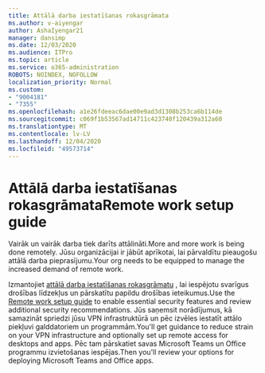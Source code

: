 ```yaml
---
title: Attālā darba iestatīšanas rokasgrāmata
ms.author: v-aiyengar
author: AshaIyengar21
manager: dansimp
ms.date: 12/03/2020
ms.audience: ITPro
ms.topic: article
ms.service: o365-administration
ROBOTS: NOINDEX, NOFOLLOW
localization_priority: Normal
ms.custom:
- "9004181"
- "7355"
ms.openlocfilehash: a1e26fdeeac6dae00e9ad3d1308b253ca6b114de
ms.sourcegitcommit: c069f1b53567ad14711c423740f120439a312a60
ms.translationtype: MT
ms.contentlocale: lv-LV
ms.lasthandoff: 12/04/2020
ms.locfileid: "49573714"
---
```

# <a name="remote-work-setup-guide"></a><span data-ttu-id="fafc9-102">Attālā darba iestatīšanas rokasgrāmata</span><span class="sxs-lookup"><span data-stu-id="fafc9-102">Remote work setup guide</span></span>

<span data-ttu-id="fafc9-103">Vairāk un vairāk darba tiek darīts attālināti.</span><span class="sxs-lookup"><span data-stu-id="fafc9-103">More and more work is being done remotely.</span></span> <span data-ttu-id="fafc9-104">Jūsu organizācijai ir jābūt aprīkotai, lai pārvaldītu pieaugošu attālā darba pieprasījumu.</span><span class="sxs-lookup"><span data-stu-id="fafc9-104">Your org needs to be equipped to manage the increased demand of remote work.</span></span>

<span data-ttu-id="fafc9-105">Izmantojiet [attālā darba iestatīšanas rokasgrāmatu](https://go.microsoft.com/fwlink/?linkid=2142062) , lai iespējotu svarīgus drošības līdzekļus un pārskatītu papildu drošības ieteikumus.</span><span class="sxs-lookup"><span data-stu-id="fafc9-105">Use the [Remote work setup guide](https://go.microsoft.com/fwlink/?linkid=2142062) to enable essential security features and review additional security recommendations.</span></span> <span data-ttu-id="fafc9-106">Jūs saņemsit norādījumus, kā samazināt spriedzi jūsu VPN infrastruktūrā un pēc izvēles iestatīt attālo piekļuvi galddatoriem un programmām.</span><span class="sxs-lookup"><span data-stu-id="fafc9-106">You'll get guidance to reduce strain on your VPN infrastructure and optionally set up remote access for desktops and apps.</span></span> <span data-ttu-id="fafc9-107">Pēc tam pārskatiet savas Microsoft Teams un Office programmu izvietošanas iespējas.</span><span class="sxs-lookup"><span data-stu-id="fafc9-107">Then you'll review your options for deploying ‎Microsoft Teams‎ and ‎Office‎ apps.</span></span>
